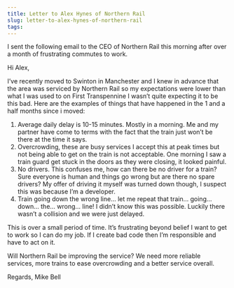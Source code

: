 ```yaml
---
title: Letter to Alex Hynes of Northern Rail
slug: letter-to-alex-hynes-of-northern-rail
tags:
---
```

I sent the following email to the CEO of Northern Rail this morning after over a month of frustrating commutes to work.


Hi Alex,

I’ve recently moved to Swinton in Manchester and I knew in advance that the area was serviced by Northern Rail so my expectations were lower than what I was used to on First Transpennine I wasn’t quite expecting it to be this bad. Here are the examples of things that have happened in the 1 and a half months since i moved:

1. Average daily delay is 10-15 minutes. Mostly in a morning. Me and my partner have come to terms with the fact that the train just won’t be there at the time it says.
2. Overcrowding, these are busy services I accept this at peak times but not being able to get on the train is not acceptable. One morning I saw a train guard get stuck in the doors as they were closing, it looked painful.
3. No drivers. This confuses me, how can there be no driver for a train? Sure everyone is human and things go wrong but are there no spare drivers? My offer of driving it myself was turned down though, I suspect this was because I’m a developer.
4. Train going down the wrong line… let me repeat that train… going… down… the… wrong… line! I didn’t know this was possible. Luckily there wasn’t a collision and we were just delayed.

This is over a small period of time. It’s frustrating beyond belief I want to get to work so I can do my job. If I create bad code then I’m responsible and have to act on it.

Will Northern Rail be improving the service? We need more reliable services, more trains to ease overcrowding and a better service overall.

Regards,
Mike Bell
